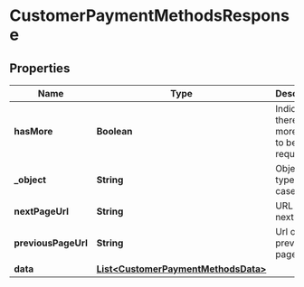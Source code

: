 

# CustomerPaymentMethodsResponse


## Properties

| Name | Type | Description | Notes |
|------------ | ------------- | ------------- | -------------|
|**hasMore** | **Boolean** | Indicates if there are more pages to be requested |  |
|**_object** | **String** | Object type, in this case is list |  |
|**nextPageUrl** | **String** | URL of the next page. |  [optional] |
|**previousPageUrl** | **String** | Url of the previous page. |  [optional] |
|**data** | [**List&lt;CustomerPaymentMethodsData&gt;**](CustomerPaymentMethodsData.md) |  |  [optional] |



